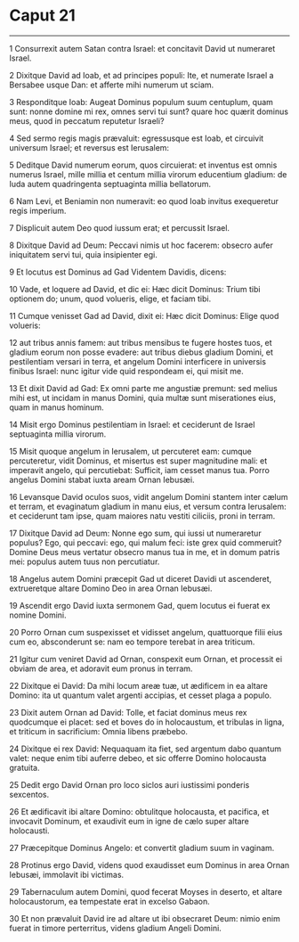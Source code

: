 # Caput 21

***

1 Consurrexit autem Satan contra Israel: et concitavit David ut numeraret Israel.

2 Dixitque David ad Ioab, et ad principes populi: Ite, et numerate Israel a Bersabee usque Dan: et afferte mihi numerum ut sciam.

3 Responditque Ioab: Augeat Dominus populum suum centuplum, quam sunt: nonne domine mi rex, omnes servi tui sunt? quare hoc quærit dominus meus, quod in peccatum reputetur Israeli?

4 Sed sermo regis magis prævaluit: egressusque est Ioab, et circuivit universum Israel; et reversus est Ierusalem:

5 Deditque David numerum eorum, quos circuierat: et inventus est omnis numerus Israel, mille millia et centum millia virorum educentium gladium: de Iuda autem quadringenta septuaginta millia bellatorum.

6 Nam Levi, et Beniamin non numeravit: eo quod Ioab invitus exequeretur regis imperium.

7 Displicuit autem Deo quod iussum erat; et percussit Israel.

8 Dixitque David ad Deum: Peccavi nimis ut hoc facerem: obsecro aufer iniquitatem servi tui, quia insipienter egi.

9 Et locutus est Dominus ad Gad Videntem Davidis, dicens:

10 Vade, et loquere ad David, et dic ei: Hæc dicit Dominus: Trium tibi optionem do; unum, quod volueris, elige, et faciam tibi.

11 Cumque venisset Gad ad David, dixit ei: Hæc dicit Dominus: Elige quod volueris:

12 aut tribus annis famem: aut tribus mensibus te fugere hostes tuos, et gladium eorum non posse evadere: aut tribus diebus gladium Domini, et pestilentiam versari in terra, et angelum Domini interficere in universis finibus Israel: nunc igitur vide quid respondeam ei, qui misit me.

13 Et dixit David ad Gad: Ex omni parte me angustiæ premunt: sed melius mihi est, ut incidam in manus Domini, quia multæ sunt miserationes eius, quam in manus hominum.

14 Misit ergo Dominus pestilentiam in Israel: et ceciderunt de Israel septuaginta millia virorum.

15 Misit quoque angelum in Ierusalem, ut percuteret eam: cumque percuteretur, vidit Dominus, et misertus est super magnitudine mali: et imperavit angelo, qui percutiebat: Sufficit, iam cesset manus tua. Porro angelus Domini stabat iuxta aream Ornan Iebusæi.

16 Levansque David oculos suos, vidit angelum Domini stantem inter cælum et terram, et evaginatum gladium in manu eius, et versum contra Ierusalem: et ceciderunt tam ipse, quam maiores natu vestiti ciliciis, proni in terram.

17 Dixitque David ad Deum: Nonne ego sum, qui iussi ut numeraretur populus? Ego, qui peccavi: ego, qui malum feci: iste grex quid commeruit? Domine Deus meus vertatur obsecro manus tua in me, et in domum patris mei: populus autem tuus non percutiatur.

18 Angelus autem Domini præcepit Gad ut diceret Davidi ut ascenderet, extrueretque altare Domino Deo in area Ornan Iebusæi.

19 Ascendit ergo David iuxta sermonem Gad, quem locutus ei fuerat ex nomine Domini.

20 Porro Ornan cum suspexisset et vidisset angelum, quattuorque filii eius cum eo, absconderunt se: nam eo tempore terebat in area triticum.

21 Igitur cum veniret David ad Ornan, conspexit eum Ornan, et processit ei obviam de area, et adoravit eum pronus in terram.

22 Dixitque ei David: Da mihi locum areæ tuæ, ut ædificem in ea altare Domino: ita ut quantum valet argenti accipias, et cesset plaga a populo.

23 Dixit autem Ornan ad David: Tolle, et faciat dominus meus rex quodcumque ei placet: sed et boves do in holocaustum, et tribulas in ligna, et triticum in sacrificium: Omnia libens præbebo.

24 Dixitque ei rex David: Nequaquam ita fiet, sed argentum dabo quantum valet: neque enim tibi auferre debeo, et sic offerre Domino holocausta gratuita.

25 Dedit ergo David Ornan pro loco siclos auri iustissimi ponderis sexcentos.

26 Et ædificavit ibi altare Domino: obtulitque holocausta, et pacifica, et invocavit Dominum, et exaudivit eum in igne de cælo super altare holocausti.

27 Præcepitque Dominus Angelo: et convertit gladium suum in vaginam.

28 Protinus ergo David, videns quod exaudisset eum Dominus in area Ornan Iebusæi, immolavit ibi victimas.

29 Tabernaculum autem Domini, quod fecerat Moyses in deserto, et altare holocaustorum, ea tempestate erat in excelso Gabaon.

30 Et non prævaluit David ire ad altare ut ibi obsecraret Deum: nimio enim fuerat in timore perterritus, videns gladium Angeli Domini.

